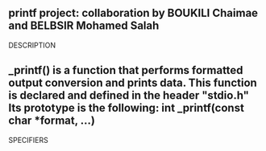printf project: collaboration by BOUKILI Chaimae and BELBSIR Mohamed Salah
----------------------------------------------------------------------------------------------------------------------------------------------
DESCRIPTION

_printf() is a function that performs formatted output conversion and prints data. This function is declared and defined in the header "stdio.h" Its prototype is the following:
int _printf(const char *format, ...)
-----------------------------------------------------------------------------------------------------------------------------------------------
SPECIFIERS
